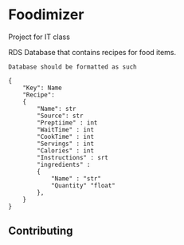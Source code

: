 # Foodimizer
Project for IT class

RDS Database that contains recipes for food items.
```
Database should be formatted as such

{
    "Key": Name
    "Recipe":
    {
        "Name": str
        "Source": str
        "Preptiime" : int
        "WaitTime" : int
        "CookTime" : int
        "Servings" : int
        "Calories" : int
        "Instructions" : srt
        "ingredients" :
        {
            "Name" : "str"
            "Quantity" "float"
        },
    }
}
```
## Contributing

